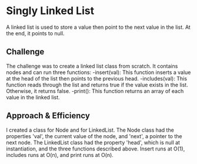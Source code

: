 

# Singly Linked List
A linked list is used to store a value then point to the next value in the list. At the end, it points to null.

## Challenge
The challenge was to create a linked list class from scratch. It contains nodes and can run three functions: 
-insert(val):
    This function inserts a value at the head of the list then points to the previous head.
-includes(val):
    This function reads through the list and returns true if the value exists in the list. Otherwise, it returns false.
-print():
    This function returns an array of each value in the linked list.

## Approach & Efficiency
<!-- What approach did you take? Why? What is the Big O space/time for this approach? -->
I created a class for Node and for LinkedList.
The Node class had the properties 'val', the current value of the node, and 'next', a pointer to the next node.
The LinkedList class had the property 'head', which is null at instantiation, and the three functions described above.
Insert runs at O(1), includes runs at O(n), and print runs at O(n).
